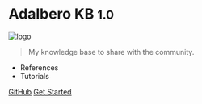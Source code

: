 # Adalbero KB <small>1.0</small>

![logo](/_media/kb-logo.png)

> My knowledge base to share with the community.

- References
- Tutorials

[GitHub](https://github.com/adalbero/kb)
[Get Started](#home)

